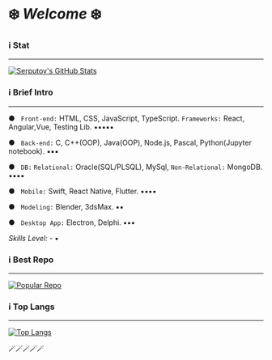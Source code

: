# ❄️ *Welcome* ❄️

### ℹ️  Stat 
----------
[![Serputov's GitHub Stats](https://github-readme-stats.vercel.app/api?username=aserputov)](https://github.com/aserputov?tab=repositories)

<!-- [![](https://img.shields.io/badge/-JavaScript-green?logo=JavaScript&logoColor=white&style=flat)](https://www.https://www.javascript.com)
[![](https://img.shields.io/badge/-MongoDB-blue?logo=mongodb&logoColor=white&style=flat)](https://www.mongodb.com)
[![](https://img.shields.io/badge/-React-blue?logo=React&logoColor=white&style=flat)](https://www.reactjs.org)
[![](https://img.shields.io/badge/-Angular-blue?logo=angular&logoColor=white&style=flat)](https://www.angular.com)
[![](https://img.shields.io/badge/-Swift-green?logo=Swift&logoColor=white&style=flat)](https://www.swift.org) -->


### ℹ️  Brief Intro 
----------

● &nbsp;&nbsp;``` Front-end: ``` HTML, CSS, JavaScript, TypeScript. ```Frameworks:``` React, Angular,Vue, Testing Lib.  ▪︎▪︎▪︎▪︎▪︎

● &nbsp;&nbsp;``` Back-end: ``` C, C++(OOP), Java(OOP), Node.js, Pascal, Python(Jupyter notebook). ▪︎▪︎▪︎

● &nbsp;&nbsp;``` DB: ``` ```Relational:``` Oracle(SQL/PLSQL), MySql, ```Non-Relational:``` MongoDB. ▪︎▪︎▪︎▪︎

● &nbsp;&nbsp;``` Mobile: ``` Swift, React Native, Flutter.  ▪︎▪︎▪︎▪︎

● &nbsp;&nbsp;``` Modeling: ``` Blender, 3dsMax.  ▪︎▪︎

● &nbsp;&nbsp;``` Desktop App: ``` Electron, Delphi.  ▪︎▪︎▪︎

*Skills Level:* - ▪︎


### ℹ️  Best Repo
---------

[![Popular Repo](https://github-readme-stats.vercel.app/api/pin/?username=aserputov&repo=QckStaticSiteGenerator)](https://github.com/aserputov/QckStaticSiteGenerator)

### ℹ️  Top Langs 
----------
[![Top Langs](https://github-readme-stats.vercel.app/api/top-langs/?username=aserputov&langs_count=4)](https://github.com/aserputov/github-readme-stats)

🪄🪄🪄🪄🪄






<!-- <div align="left" style="margin: 0px 0">
   <a href="https://github.com/aserputov/github-profile-views-counter">
       <img width="175px" src="https://komarev.com/ghpvc/?username=aserputov&color=green">
   </a>
</div> -->


